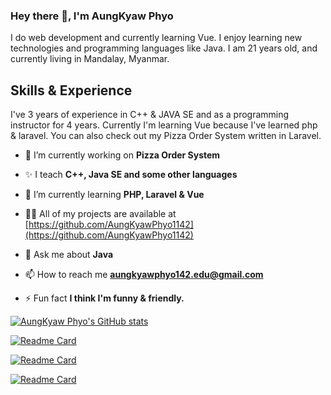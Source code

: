 ### Hey there 👋, I'm AungKyaw Phyo
I do web development and currently learning Vue. I enjoy learning new technologies and programming languages like Java. I am 21 years old, and currently living in Mandalay, Myanmar.

## Skills & Experience
I've 3 years of experience in C++ & JAVA SE and as a programming instructor for 4 years. Currently I'm learning Vue because I've learned php & laravel. You can also check out my Pizza Order System written in Laravel.

- 🔭 I’m currently working on **Pizza Order System**

- :sparkles: I teach **C++, Java SE and some other languages**

- 🌱 I’m currently learning **PHP, Laravel & Vue**

- 👨‍💻 All of my projects are available at [https://github.com/AungKyawPhyo1142](https://github.com/AungKyawPhyo1142)

- 💬 Ask me about **Java**

- 📫 How to reach me **aungkyawphyo142.edu@gmail.com**

- ⚡ Fun fact **I think I'm funny & friendly.**

[![AungKyaw Phyo's GitHub stats](https://github-readme-stats.vercel.app/api?username=AungKyawPhyo1142&theme=dark&show_icons=true)](https://github.com/AungKyawPhyo1142/github-readme-stats)

[![Readme Card](https://github-readme-stats.vercel.app/api/pin/?username=AungKyawPhyo1142&theme=dark&show_icons=true&repo=Pizza-Order-System)](https://github.com/AungKyawPhyo1142/Pizza-Order-System)

[![Readme Card](https://github-readme-stats.vercel.app/api/pin/?username=AungKyawPhyo1142&theme=dark&show_icons=true&repo=A-Path-Finding-Visualization)](https://github.com/AungKyawPhyo1142/A-Path-Finding-Visualization)

[![Readme Card](https://github-readme-stats.vercel.app/api/pin/?username=AungKyawPhyo1142&theme=dark&show_icons=true&repo=Daisy-Inventory-Management-System)](https://github.com/AungKyawPhyo1142/Daisy-Inventory-Management-System)
